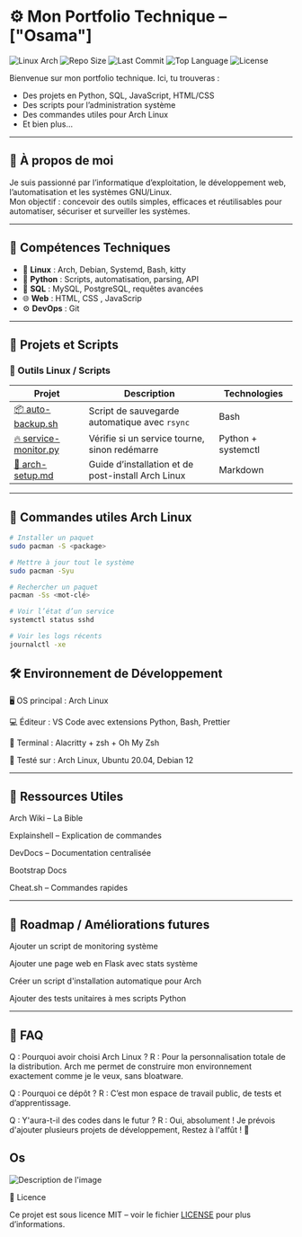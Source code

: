 # ⚙️ Mon Portfolio Technique – ["Osama"]

![Linux Arch](https://img.shields.io/badge/Linux-Arch-1793D1?logo=arch-linux&logoColor=white)
![Repo Size](https://img.shields.io/github/repo-size/cartiX14/var-osama)
![Last Commit](https://img.shields.io/github/last-commit/cartiX14/var-osama)
![Top Language](https://img.shields.io/github/languages/top/cartiX14/var-osama)
![License](https://img.shields.io/github/license/cartiX14/var-osama?cacheSeconds=60)




Bienvenue sur mon portfolio technique. Ici, tu trouveras :
- Des projets en Python, SQL, JavaScript, HTML/CSS
- Des scripts pour l’administration système
- Des commandes utiles pour Arch Linux
- Et bien plus...

---

## 🚀 À propos de moi

Je suis passionné par l’informatique d’exploitation, le développement web, l’automatisation et les systèmes GNU/Linux.  
Mon objectif : concevoir des outils simples, efficaces et réutilisables pour automatiser, sécuriser et surveiller les systèmes.

---

## 🧠 Compétences Techniques

- 🐧 **Linux** : Arch, Debian, Systemd, Bash, kitty
- 🐍 **Python** : Scripts, automatisation, parsing, API
- 🧮 **SQL** : MySQL, PostgreSQL, requêtes avancées
- 🌐 **Web** : HTML, CSS , JavaScrip
- ⚙️ **DevOps** : Git

---

## 📂 Projets et Scripts

### 🔧 Outils Linux / Scripts

| Projet | Description | Technologies |
|--------|-------------|--------------|
| [📦 auto-backup.sh](./scripts/auto-backup.sh) | Script de sauvegarde automatique avec `rsync` | Bash |
| [🔥 service-monitor.py](./scripts/service-monitor.py) | Vérifie si un service tourne, sinon redémarre | Python + systemctl |
| [📡 arch-setup.md](./docs/arch-setup.md) | Guide d’installation et de post-install Arch Linux | Markdown |

---


## 🐧 Commandes utiles Arch Linux

```bash
# Installer un paquet
sudo pacman -S <package>

# Mettre à jour tout le système
sudo pacman -Syu

# Rechercher un paquet
pacman -Ss <mot-clé>

# Voir l’état d’un service
systemctl status sshd

# Voir les logs récents
journalctl -xe

```

## 🛠️ Environnement de Développement

🖥️ OS principal : Arch Linux

💻 Éditeur : VS Code avec extensions Python, Bash, Prettier

🔧 Terminal : Alacritty + zsh + Oh My Zsh

🧪 Testé sur : Arch Linux, Ubuntu 20.04, Debian 12

---

## 📘 Ressources Utiles

Arch Wiki – La Bible

Explainshell – Explication de commandes

DevDocs – Documentation centralisée

Bootstrap Docs

Cheat.sh – Commandes rapides

---

## 🧭 Roadmap / Améliorations futures

 Ajouter un script de monitoring système

 Ajouter une page web en Flask avec stats système

 Créer un script d'installation automatique pour Arch

 Ajouter des tests unitaires à mes scripts Python

---

## 💬 FAQ

Q : Pourquoi avoir choisi Arch Linux ?
R : Pour la personnalisation totale de la distribution. Arch me permet de construire mon environnement exactement comme je le veux, sans bloatware.

Q : Pourquoi ce dépôt ?
R : C’est mon espace de travail public, de tests et d’apprentissage.

Q : Y'aura-t-il des codes dans le futur ?
R : Oui, absolument ! Je prévois d'ajouter plusieurs projets de développement, Restez à l'affût ! 🚀

## Os
![Description de l'image](https://datascientest.com/wp-content/uploads/2022/07/linux2.png)

📄 Licence

Ce projet est sous licence MIT – voir le fichier [LICENSE](./LICENSE) pour plus d’informations.



